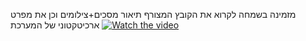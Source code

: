 מזמינה בשמחה לקרוא את הקובץ המצורף תיאור מסכים+צילומים וכן את מפרט ארכיטקטוני של המערכת
[![Watch the video](https://i.imgur.com/vKb2F1B.png)](https://www.loom.com/share/1308b67bea824c889047de69e0de1a86)
